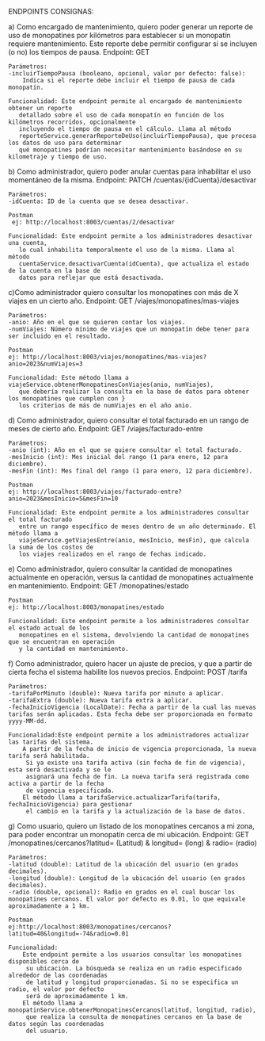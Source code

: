 
ENDPOINTS CONSIGNAS:

a) Como encargado de mantenimiento, quiero poder generar un reporte de uso de monopatines por
   kilómetros para establecer si un monopatín requiere mantenimiento. Este reporte debe permitir
   configurar si se incluyen (o no) los tiempos de pausa.
    Endpoint: GET 

    Parámetros:
    -incluirTiempoPausa (booleano, opcional, valor por defecto: false):
        Indica si el reporte debe incluir el tiempo de pausa de cada monopatín.

    Funcionalidad: Este endpoint permite al encargado de mantenimiento obtener un reporte
       detallado sobre el uso de cada monopatín en función de los kilómetros recorridos, opcionalmente
       incluyendo el tiempo de pausa en el cálculo. Llama al método
       reporteService.generarReporteDeUso(incluirTiempoPausa), que procesa los datos de uso para determinar
       qué monopatines podrían necesitar mantenimiento basándose en su kilometraje y tiempo de uso.


b) Como administrador, quiero poder anular cuentas para inhabilitar el uso momentáneo de la misma.
    Endpoint: PATCH /cuentas/{idCuenta}/desactivar

    Parámetros:
    -idCuenta: ID de la cuenta que se desea desactivar.

    Postman
     ej: http://localhost:8003/cuentas/2/desactivar

    Funcionalidad: Este endpoint permite a los administradores desactivar una cuenta,
       lo cual inhabilita temporalmente el uso de la misma. Llama al método
       cuentaService.desactivarCuenta(idCuenta), que actualiza el estado de la cuenta en la base de
       datos para reflejar que está desactivada.


c)Como administrador quiero consultar los monopatines con más de X viajes en un cierto año.
    Endpoint: GET /viajes/monopatines/mas-viajes

    Parámetros:
    -anio: Año en el que se quieren contar los viajes.
    -numViajes: Número mínimo de viajes que un monopatín debe tener para ser incluido en el resultado.

    Postman
    ej: http://localhost:8003/viajes/monopatines/mas-viajes?anio=2023&numViajes=3

    Funcionalidad: Este método llama a viajeService.obtenerMonopatinesConViajes(anio, numViajes),
       que debería realizar la consulta en la base de datos para obtener los monopatines que cumplen con }
       los criterios de más de numViajes en el año anio.


d) Como administrador, quiero consultar el total facturado en un rango de meses de cierto año.
    Endpoint: GET /viajes/facturado-entre

    Parámetros:
    -anio (int): Año en el que se quiere consultar el total facturado.
    -mesInicio (int): Mes inicial del rango (1 para enero, 12 para diciembre).
    -mesFin (int): Mes final del rango (1 para enero, 12 para diciembre).

    Postman
    ej: http://localhost:8003/viajes/facturado-entre?anio=2023&mesInicio=5&mesFin=10

    Funcionalidad: Este endpoint permite a los administradores consultar el total facturado
       entre un rango específico de meses dentro de un año determinado. El método llama a
       viajeService.getViajesEntre(anio, mesInicio, mesFin), que calcula la suma de los costos de
       los viajes realizados en el rango de fechas indicado.


e) Como administrador, quiero consultar la cantidad de monopatines actualmente en operación,
   versus la cantidad de monopatines actualmente en mantenimiento.
    Endpoint: GET /monopatines/estado

    Postman
    ej: http://localhost:8003/monopatines/estado

    Funcionalidad: Este endpoint permite a los administradores consultar el estado actual de los
       monopatines en el sistema, devolviendo la cantidad de monopatines que se encuentran en operación
       y la cantidad en mantenimiento.


f) Como administrador, quiero hacer un ajuste de precios, y que a partir de cierta fecha el
   sistema habilite los nuevos precios.
    Endpoint: POST /tarifa

    Parámetros:
    -tarifaPorMinuto (double): Nueva tarifa por minuto a aplicar.
    -tarifaExtra (double): Nueva tarifa extra a aplicar.
    -fechaInicioVigencia (LocalDate): Fecha a partir de la cual las nuevas tarifas serán aplicadas. Esta fecha debe ser proporcionada en formato yyyy-MM-dd.

    Funcionalidad:Este endpoint permite a los administradores actualizar las tarifas del sistema.
        A partir de la fecha de inicio de vigencia proporcionada, la nueva tarifa será habilitada.
         Si ya existe una tarifa activa (sin fecha de fin de vigencia), esta será desactivada y se le
         asignará una fecha de fin. La nueva tarifa será registrada como activa a partir de la fecha
         de vigencia especificada.
        El método llama a tarifaService.actualizarTarifa(tarifa, fechaInicioVigencia) para gestionar
         el cambio en la tarifa y la actualización de la base de datos.

g) Como usuario, quiero un listado de los monopatines cercanos a mi zona, para poder encontrar un
   monopatín cerca de mi ubicación.
    Endpoint: GET /monopatines/cercanos?latitud= (Latitud) & longitud= (long) & radio= (radio)

    Parámetros:
    -latitud (double): Latitud de la ubicación del usuario (en grados decimales).
    -longitud (double): Longitud de la ubicación del usuario (en grados decimales).
    -radio (double, opcional): Radio en grados en el cual buscar los monopatines cercanos. El valor por defecto es 0.01, lo que equivale aproximadamente a 1 km.

    Postman
    ej:http://localhost:8003/monopatines/cercanos?latitud=40&longitud=-74&radio=0.01

    Funcionalidad:
        Este endpoint permite a los usuarios consultar los monopatines disponibles cerca de
         su ubicación. La búsqueda se realiza en un radio especificado alrededor de las coordenadas
         de latitud y longitud proporcionadas. Si no se especifica un radio, el valor por defecto
         será de aproximadamente 1 km.
        El método llama a monopatinService.obtenerMonopatinesCercanos(latitud, longitud, radio),
         que realiza la consulta de monopatines cercanos en la base de datos según las coordenadas
         del usuario.